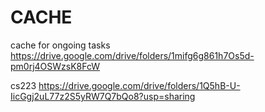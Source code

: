 # CACHE
cache for ongoing tasks
https://drive.google.com/drive/folders/1mifg6g861h7Os5d-pm0rj4OSWzsK8FcW

cs223
https://drive.google.com/drive/folders/1Q5hB-U-IicGgj2uL77z2S5yRW7Q7bQo8?usp=sharing
